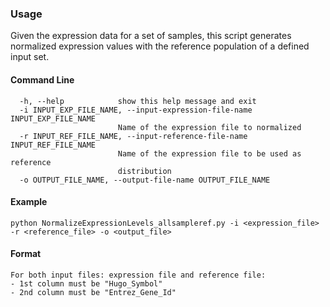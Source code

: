 ### Usage

Given the expression data for a set of samples, this script generates normalized expression values with the reference population of a defined input set.

#### Command Line
```
  -h, --help            show this help message and exit
  -i INPUT_EXP_FILE_NAME, --input-expression-file-name INPUT_EXP_FILE_NAME
                        Name of the expression file to normalized
  -r INPUT_REF_FILE_NAME, --input-reference-file-name INPUT_REF_FILE_NAME
                        Name of the expression file to be used as reference
                        distribution
  -o OUTPUT_FILE_NAME, --output-file-name OUTPUT_FILE_NAME
```

#### Example
```
python NormalizeExpressionLevels_allsampleref.py -i <expression_file> -r <reference_file> -o <output_file>
```
#### Format
	For both input files: expression file and reference file:
	- 1st column must be "Hugo_Symbol"
	- 2nd column must be "Entrez_Gene_Id"
